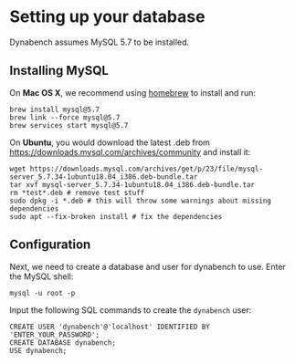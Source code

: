 # Setting up your database

Dynabench assumes MySQL 5.7 to be installed.

## Installing MySQL

On **Mac OS X**, we recommend using [homebrew](https://docs.brew.sh/Installation) to install and run:

```
brew install mysql@5.7
brew link --force mysql@5.7
brew services start mysql@5.7
```

On **Ubuntu**, you would download the latest .deb from https://downloads.mysql.com/archives/community and install it:

```
wget https://downloads.mysql.com/archives/get/p/23/file/mysql-server_5.7.34-1ubuntu18.04_i386.deb-bundle.tar
tar xvf mysql-server_5.7.34-1ubuntu18.04_i386.deb-bundle.tar
rm *test*.deb # remove test stuff
sudo dpkg -i *.deb # this will throw some warnings about missing dependencies
sudo apt --fix-broken install # fix the dependencies
```

## Configuration

Next, we need to create a database and user for dynabench to use. Enter the MySQL shell:

```
mysql -u root -p
```

Input the following SQL commands to create the `dynabench` user:

```
CREATE USER 'dynabench'@'localhost' IDENTIFIED BY 'ENTER_YOUR_PASSWORD';
CREATE DATABASE dynabench;
USE dynabench;
```
